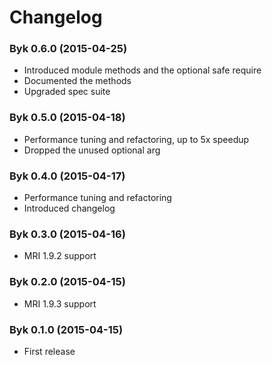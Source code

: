 # Changelog

### Byk 0.6.0 (2015-04-25)

* Introduced module methods and the optional safe require
* Documented the methods
* Upgraded spec suite

### Byk 0.5.0 (2015-04-18)

* Performance tuning and refactoring, up to 5x speedup
* Dropped the unused optional arg

### Byk 0.4.0 (2015-04-17)

* Performance tuning and refactoring
* Introduced changelog

### Byk 0.3.0 (2015-04-16)

* MRI 1.9.2 support

### Byk 0.2.0 (2015-04-15)

* MRI 1.9.3 support

### Byk 0.1.0 (2015-04-15)

* First release
